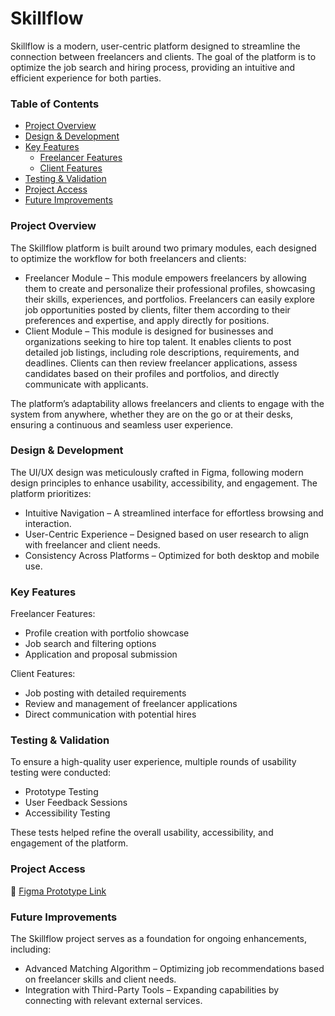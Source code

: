 # Skillflow

Skillflow is a modern, user-centric platform designed to streamline the connection between freelancers and clients. The goal of the platform is to optimize the job search and hiring process, providing an intuitive and efficient experience for both parties.


### Table of Contents
- [ Project Overview](#-project-overview)
- [ Design & Development](#-design--development)
- [ Key Features](#-key-features)
   - [Freelancer Features](#freelancer-features)
   - [Client Features](#client-features)
- [ Testing & Validation](#-testing--validation)
- [ Project Access](#-project-access)
- [ Future Improvements](#-future-improvements)

   
###  Project Overview
The Skillflow platform is built around two primary modules, each designed to optimize the workflow for both freelancers and clients:

- Freelancer Module – This module empowers freelancers by allowing them to create and personalize their professional profiles, showcasing their skills, experiences, and portfolios. Freelancers can easily explore job opportunities posted by clients, filter them according to their preferences and expertise, and apply directly for positions.
- Client Module – This module is designed for businesses and organizations seeking to hire top talent. It enables clients to post detailed job listings, including role descriptions, requirements, and deadlines. Clients can then review freelancer applications, assess candidates based on their profiles and portfolios, and directly communicate with applicants.

The platform’s adaptability allows freelancers and clients to engage with the system from anywhere, whether they are on the go or at their desks, ensuring a continuous and seamless user experience.

###  Design & Development
The UI/UX design was meticulously crafted in Figma, following modern design principles to enhance usability, accessibility, and engagement. The platform prioritizes:

- Intuitive Navigation – A streamlined interface for effortless browsing and interaction.
- User-Centric Experience – Designed based on user research to align with freelancer and client needs.
- Consistency Across Platforms – Optimized for both desktop and mobile use.

###  Key Features
Freelancer Features:
- Profile creation with portfolio showcase
- Job search and filtering options
- Application and proposal submission


Client Features:

- Job posting with detailed requirements
- Review and management of freelancer applications
- Direct communication with potential hires

###  Testing & Validation
To ensure a high-quality user experience, multiple rounds of usability testing were conducted:

- Prototype Testing 
- User Feedback Sessions
- Accessibility Testing

These tests helped refine the overall usability, accessibility, and engagement of the platform.


###  Project Access
🔗 [Figma Prototype Link](https://www.figma.com/design/y8N4sbkyAzS0g3cHJYOabg/Skillflow?node-id=8-529&t=pCg1nrv0WYdYsk5H-1)


###  Future Improvements
The Skillflow project serves as a foundation for ongoing enhancements, including:
- Advanced Matching Algorithm – Optimizing job recommendations based on freelancer skills and client needs.
- Integration with Third-Party Tools – Expanding capabilities by connecting with relevant external services.

